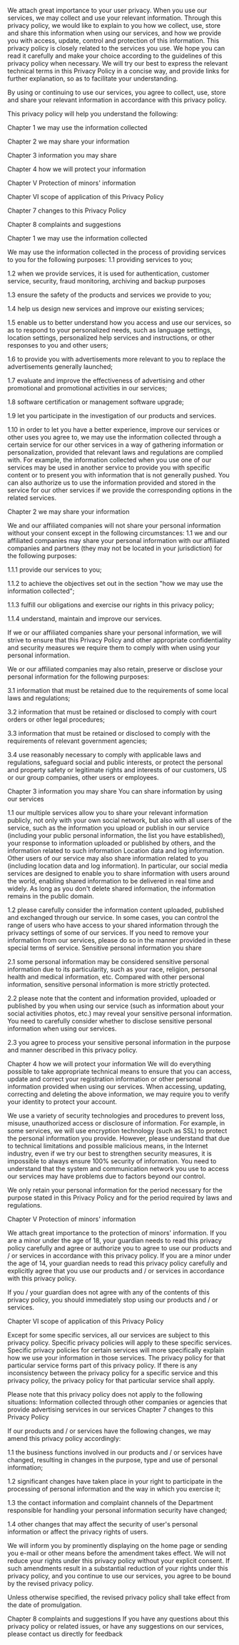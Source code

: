 


We attach great importance to your user privacy. When you use our services, we may collect and use your relevant information. Through this privacy policy, we would like to explain to you how we collect, use, store and share this information when using our services, and how we provide you with access, update, control and protection of this information. This privacy policy is closely related to the services you use. We hope you can read it carefully and make your choice according to the guidelines of this privacy policy when necessary. We will try our best to express the relevant technical terms in this Privacy Policy in a concise way, and provide links for further explanation, so as to facilitate your understanding.

By using or continuing to use our services, you agree to collect, use, store and share your relevant information in accordance with this privacy policy.

This privacy policy will help you understand the following:

Chapter 1 we may use the information collected

Chapter 2 we may share your information

Chapter 3 information you may share

Chapter 4 how we will protect your information

Chapter V Protection of minors' information

Chapter VI scope of application of this Privacy Policy

Chapter 7 changes to this Privacy Policy

Chapter 8 complaints and suggestions

Chapter 1 we may use the information collected

We may use the information collected in the process of providing services to you for the following purposes: 1.1 providing services to you;

1.2 when we provide services, it is used for authentication, customer service, security, fraud monitoring, archiving and backup purposes

1.3 ensure the safety of the products and services we provide to you;

1.4 help us design new services and improve our existing services;

1.5 enable us to better understand how you access and use our services, so as to respond to your personalized needs, such as language settings, location settings, personalized help services and instructions, or other responses to you and other users;

1.6 to provide you with advertisements more relevant to you to replace the advertisements generally launched;

1.7 evaluate and improve the effectiveness of advertising and other promotional and promotional activities in our services;

1.8 software certification or management software upgrade;

1.9 let you participate in the investigation of our products and services.

1.10 in order to let you have a better experience, improve our services or other uses you agree to, we may use the information collected through a certain service for our other services in a way of gathering information or personalization, provided that relevant laws and regulations are complied with. For example, the information collected when you use one of our services may be used in another service to provide you with specific content or to present you with information that is not generally pushed. You can also authorize us to use the information provided and stored in the service for our other services if we provide the corresponding options in the related services.

Chapter 2 we may share your information

We and our affiliated companies will not share your personal information without your consent except in the following circumstances: 1.1 we and our affiliated companies may share your personal information with our affiliated companies and partners (they may not be located in your jurisdiction) for the following purposes:

1.1.1 provide our services to you;

1.1.2 to achieve the objectives set out in the section "how we may use the information collected";

1.1.3 fulfill our obligations and exercise our rights in this privacy policy;

1.1.4 understand, maintain and improve our services.

If we or our affiliated companies share your personal information, we will strive to ensure that this Privacy Policy and other appropriate confidentiality and security measures we require them to comply with when using your personal information.

We or our affiliated companies may also retain, preserve or disclose your personal information for the following purposes:

3.1 information that must be retained due to the requirements of some local laws and regulations;

3.2 information that must be retained or disclosed to comply with court orders or other legal procedures;

3.3 information that must be retained or disclosed to comply with the requirements of relevant government agencies;

3.4 use reasonably necessary to comply with applicable laws and regulations, safeguard social and public interests, or protect the personal and property safety or legitimate rights and interests of our customers, US or our group companies, other users or employees.

Chapter 3 information you may share You can share information by using our services

1.1 our multiple services allow you to share your relevant information publicly, not only with your own social network, but also with all users of the service, such as the information you upload or publish in our service (including your public personal information, the list you have established), your response to information uploaded or published by others, and the information related to such information Location data and log information. Other users of our service may also share information related to you (including location data and log information). In particular, our social media services are designed to enable you to share information with users around the world, enabling shared information to be delivered in real time and widely. As long as you don't delete shared information, the information remains in the public domain.

1.2 please carefully consider the information content uploaded, published and exchanged through our service. In some cases, you can control the range of users who have access to your shared information through the privacy settings of some of our services. If you need to remove your information from our services, please do so in the manner provided in these special terms of service. Sensitive personal information you share

2.1 some personal information may be considered sensitive personal information due to its particularity, such as your race, religion, personal health and medical information, etc. Compared with other personal information, sensitive personal information is more strictly protected.

2.2 please note that the content and information provided, uploaded or published by you when using our service (such as information about your social activities photos, etc.) may reveal your sensitive personal information. You need to carefully consider whether to disclose sensitive personal information when using our services.

2.3 you agree to process your sensitive personal information in the purpose and manner described in this privacy policy.

Chapter 4 how we will protect your information We will do everything possible to take appropriate technical means to ensure that you can access, update and correct your registration information or other personal information provided when using our services. When accessing, updating, correcting and deleting the above information, we may require you to verify your identity to protect your account.

We use a variety of security technologies and procedures to prevent loss, misuse, unauthorized access or disclosure of information. For example, in some services, we will use encryption technology (such as SSL) to protect the personal information you provide. However, please understand that due to technical limitations and possible malicious means, in the Internet industry, even if we try our best to strengthen security measures, it is impossible to always ensure 100% security of information. You need to understand that the system and communication network you use to access our services may have problems due to factors beyond our control.

We only retain your personal information for the period necessary for the purpose stated in this Privacy Policy and for the period required by laws and regulations.

Chapter V Protection of minors' information

We attach great importance to the protection of minors' information. If you are a minor under the age of 18, your guardian needs to read this privacy policy carefully and agree or authorize you to agree to use our products and / or services in accordance with this privacy policy. If you are a minor under the age of 14, your guardian needs to read this privacy policy carefully and explicitly agree that you use our products and / or services in accordance with this privacy policy.

If you / your guardian does not agree with any of the contents of this privacy policy, you should immediately stop using our products and / or services.

Chapter VI scope of application of this Privacy Policy

Except for some specific services, all our services are subject to this privacy policy. Specific privacy policies will apply to these specific services. Specific privacy policies for certain services will more specifically explain how we use your information in those services. The privacy policy for that particular service forms part of this privacy policy. If there is any inconsistency between the privacy policy for a specific service and this privacy policy, the privacy policy for that particular service shall apply.

Please note that this privacy policy does not apply to the following situations: Information collected through other companies or agencies that provide advertising services in our services Chapter 7 changes to this Privacy Policy

If our products and / or services have the following changes, we may amend this privacy policy accordingly:

1.1 the business functions involved in our products and / or services have changed, resulting in changes in the purpose, type and use of personal information;

1.2 significant changes have taken place in your right to participate in the processing of personal information and the way in which you exercise it;

1.3 the contact information and complaint channels of the Department responsible for handling your personal information security have changed;

1.4 other changes that may affect the security of user's personal information or affect the privacy rights of users.

We will inform you by prominently displaying on the home page or sending you e-mail or other means before the amendment takes effect. We will not reduce your rights under this privacy policy without your explicit consent. If such amendments result in a substantial reduction of your rights under this privacy policy, and you continue to use our services, you agree to be bound by the revised privacy policy.

Unless otherwise specified, the revised privacy policy shall take effect from the date of promulgation.

Chapter 8 complaints and suggestions If you have any questions about this privacy policy or related issues, or have any suggestions on our services, please contact us directly for feedback
